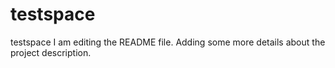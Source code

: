 # testspace
testspace
I am editing the README file. Adding some more details about the project description.

